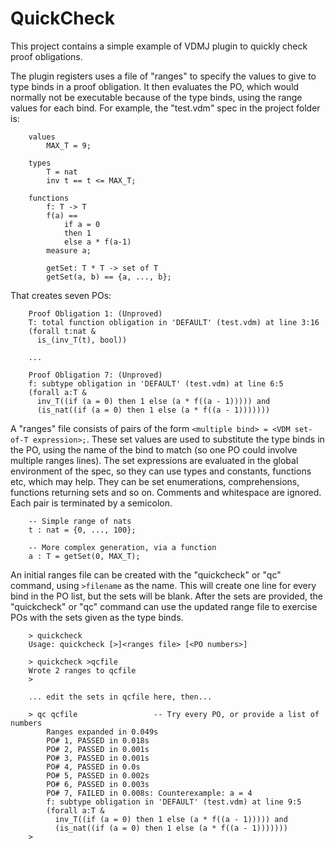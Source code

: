 # QuickCheck

This project contains a simple example of VDMJ plugin to quickly check proof obligations.

The plugin registers uses a file of "ranges" to specify the values to give to type binds in a proof obligation.
It then evaluates the PO, which would normally not be executable because of the type binds, using the range
values for each bind. For example, the "test.vdm" spec in the project folder is:

```
	values
		MAX_T = 9;
	
	types
		T = nat
		inv t == t <= MAX_T;
		
	functions
		f: T -> T
		f(a) ==
			if a = 0
			then 1
			else a * f(a-1)
		measure a;
		
		getSet: T * T -> set of T
		getSet(a, b) == {a, ..., b};
```

That creates seven POs:

```
	Proof Obligation 1: (Unproved)
	T: total function obligation in 'DEFAULT' (test.vdm) at line 3:16
	(forall t:nat &
	  is_(inv_T(t), bool))
	
	...
	
	Proof Obligation 7: (Unproved)
	f: subtype obligation in 'DEFAULT' (test.vdm) at line 6:5
	(forall a:T &
	  inv_T((if (a = 0) then 1 else (a * f((a - 1))))) and
	  (is_nat((if (a = 0) then 1 else (a * f((a - 1)))))))
```

A "ranges" file consists of pairs of the form `<multiple bind> = <VDM set-of-T expression>;`. These set values
are used to substitute the type binds in the PO, using the name of the bind to match (so one PO could involve
multiple ranges lines). The set expressions are evaluated in the global environment of the spec, so they can use
types and constants, functions etc, which may help. They can be set enumerations, comprehensions, functions
returning sets and so on. Comments and whitespace are ignored. Each pair is terminated by a semicolon.

```
	-- Simple range of nats
	t : nat = {0, ..., 100};
	
	-- More complex generation, via a function
	a : T = getSet(0, MAX_T);
```

An initial ranges file can be created with the "quickcheck" or "qc" command, using `>filename` as the name.
This will create one line for every bind in the PO list, but the sets will be blank.
After the sets are provided, the "quickcheck" or "qc" command can use the updated range file to exercise POs
with the sets given as the type binds.

```
	> quickcheck
	Usage: quickcheck [>]<ranges file> [<PO numbers>]
	
	> quickcheck >qcfile
	Wrote 2 ranges to qcfile
	>
	
	... edit the sets in qcfile here, then...
	
	> qc qcfile                 -- Try every PO, or provide a list of numbers
		Ranges expanded in 0.049s
		PO# 1, PASSED in 0.018s
		PO# 2, PASSED in 0.001s
		PO# 3, PASSED in 0.001s
		PO# 4, PASSED in 0.0s
		PO# 5, PASSED in 0.002s
		PO# 6, PASSED in 0.003s
		PO# 7, FAILED in 0.008s: Counterexample: a = 4
		f: subtype obligation in 'DEFAULT' (test.vdm) at line 9:5
		(forall a:T &
		  inv_T((if (a = 0) then 1 else (a * f((a - 1))))) and
		  (is_nat((if (a = 0) then 1 else (a * f((a - 1)))))))
	>
```

